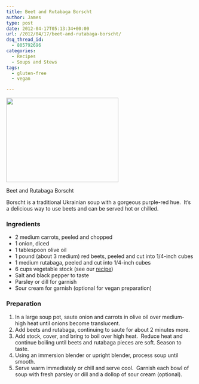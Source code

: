 ```yaml
---
title: Beet and Rutabaga Borscht
author: James
type: post
date: 2012-04-17T05:13:34+00:00
url: /2012/04/17/beet-and-rutabaga-borscht/
dsq_thread_id:
  - 805792696
categories:
  - Recipes
  - Soups and Stews
tags:
  - gluten-free
  - vegan

---
```

<div id="attachment_616" style="width: 310px" class="wp-caption alignright">
  <a href="{{% mediaroot %}}uploads/2012/04/P4160059.jpg" rel="lightbox[602]"><img class="size-medium wp-image-616" title="Beet and Rutabaga Borscht" src="{{% mediaroot %}}uploads/2012/04/P4160059-300x225.jpg" alt="" width="300" height="225" srcset="{{% mediaroot %}}uploads/2012/04/P4160059-300x225.jpg 300w, {{% mediaroot %}}uploads/2012/04/P4160059-1024x768.jpg 1024w, {{% mediaroot %}}uploads/2012/04/P4160059-400x300.jpg 400w, {{% mediaroot %}}uploads/2012/04/P4160059.jpg 1200w" sizes="(max-width: 300px) 100vw, 300px" /></a>
  
  <p class="wp-caption-text">
    Beet and Rutabaga Borscht
  </p>
</div>

Borscht is a traditional Ukrainian soup with a gorgeous purple-red hue.  It&#8217;s a delicious way to use beets and can be served hot or chilled.

### Ingredients

  * 2 medium carrots, peeled and chopped
  * 1 onion, diced
  * 1 tablespoon olive oil
  * 1 pound (about 3 medium) red beets, peeled and cut into 1/4-inch cubes
  * 1 medium rutabaga, peeled and cut into 1/4-inch cubes
  * 6 cups vegetable stock (see our [recipe][1])
  * Salt and black pepper to taste
  * Parsley or dill for garnish
  * Sour cream for garnish (optional for vegan preparation)

### Preparation

  1. In a large soup pot, saute onion and carrots in olive oil over medium-high heat until onions become translucent.
  2. Add beets and rutabaga, continuing to saute for about 2 minutes more.
  3. Add stock, cover, and bring to boil over high heat.  Reduce heat and continue boiling until beets and rutabaga pieces are soft. Season to taste.
  4. Using an immersion blender or upright blender, process soup until smooth.
  5. Serve warm immediately or chill and serve cool.  Garnish each bowl of soup with fresh parsley or dill and a dollop of sour cream (optional).

 [1]: http://kitchen.coseppi.com/2012/04/vegetable-stock/ "Vegetable Stock"